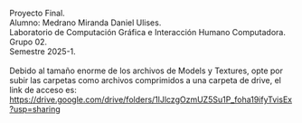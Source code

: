 Proyecto Final.<BR>
Alumno: Medrano Miranda Daniel Ulises.<BR>
Laboratorio de Computación Gráfica e Interacción Humano Computadora.<BR>
Grupo 02.<BR>
Semestre 2025-1.<BR><BR>
Debido al tamaño enorme de los archivos de Models y Textures, opte por subir las carpetas como archivos comprimidos a una carpeta de drive, el link de acceso es: <BR>https://drive.google.com/drive/folders/1lJlczgOzmUZ5Su1P_foha19ifyTvisEx?usp=sharing
